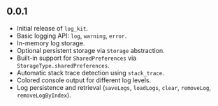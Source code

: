 ## 0.0.1

- Initial release of `log_kit`.
- Basic logging API: `log`, `warning`, `error`.
- In-memory log storage.
- Optional persistent storage via `Storage` abstraction.
- Built-in support for `SharedPreferences` via `StorageType.sharedPreferences`.
- Automatic stack trace detection using `stack_trace`.
- Colored console output for different log levels.
- Log persistence and retrieval (`saveLogs`, `loadLogs`, `clear`, `removeLog`, `removeLogByIndex`).
